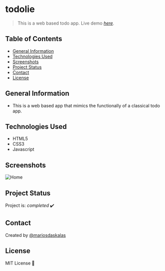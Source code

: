 # todolie

> This is a web based todo app.
> Live demo [_here_](https://www.mariosdaskalas.gr/todolie).

## Table of Contents

* [General Information](#general-information)
* [Technologies Used](#technologies-used)
* [Screenshots](#screenshots)
* [Project Status](#project-status)
* [Contact](#contact)
* [License](#license)

## General Information

* This is a web based app that mimics the functionally of a classical todo app.

## Technologies Used

* HTML5
* CSS3
* Javascript

## Screenshots

![Home](https://mariosdaskalas.gr/todolie/scrot/scrot1.png)

## Project Status

Project is: _completed_ ✔️

## Contact

Created by [@mariosdaskalas](https://github.com/mariosdaskalas)

## License

MIT License 📝
